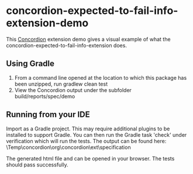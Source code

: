 # concordion-expected-to-fail-info-extension-demo

This [Concordion](www.concordion.org) extension demo gives a visual example of what the concordion-expected-to-fail-info-extension does.


## Using Gradle

   1. From a command line opened at the location to which this package has been unzipped, run gradlew clean test
   2. View the Concordion output under the subfolder build/reports/spec/demo

## Running from your IDE

   Import as a Gradle project. This may require additional plugins to be installed to support Gradle.
   You can then run the Gradle task 'check' under verification which will run the tests.
   The output can be found here:
   \Temp\concordion\org\concordion\ext\specification
   
   The generated html file and can be opened in your browser.
   The tests should pass successfully.
